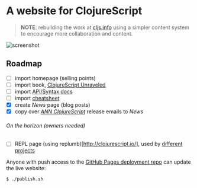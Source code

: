 # A website for ClojureScript

> __NOTE__: rebuilding the work at [cljs.info](http://github.com/cljsinfo/cljs.info) using a simpler content system to encourage more collaboration and content.

![screenshot](http://i.imgur.com/rInPHTP.png)

## Roadmap

- [ ] import homepage (selling points)
- [ ] import book, [ClojureScript Unraveled](https://leanpub.com/clojurescript-unraveled)
- [ ] import [API/Syntax docs](https://github.com/cljsinfo/cljs-api-docs)
- [ ] import [cheatsheet](http://cljs.info/cheatsheet)
- [x] create _News_ page (blog posts)
- [x] copy over [_ANN ClojureScript_] release emails to _News_

[_ANN ClojureScript_]:https://groups.google.com/forum/#!topicsearchin/clojurescript/%22the$20Clojure$20compiler$20that$20emits$20JavaScript$20source$20code%22

###### On the horizon (owners needed)

- [ ] REPL page (using replumb)[http://clojurescript.io/], used by [different projects](https://github.com/Lambda-X/replumb#community)

Anyone with push access to the [GitHub Pages deployment repo] can update the live website:

```
$ ./publish.sh
```

[GitHub Pages deployment repo]:https://github.com/cljsinfo/cljsinfo.github.io
